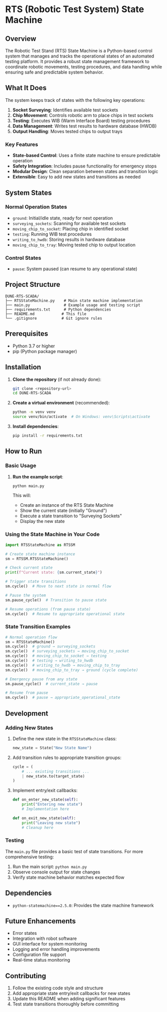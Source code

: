 # RTS (Robotic Test System) State Machine

## Overview

The Robotic Test Stand (RTS) State Machine is a Python-based control system that manages and tracks the operational states of an automated testing platform. It provides a robust state management framework to coordinate robotic movements, testing procedures, and data handling while ensuring safe and predictable system behavior.

## What It Does

The system keeps track of states with the following key operations:

1. **Socket Surveying**: Identifies available test sockets
2. **Chip Movement**: Controls robotic arm to place chips in test sockets
3. **Testing**: Executes WIB (Warm Interface Board) testing procedures
4. **Data Management**: Writes test results to hardware database (HWDB)
5. **Output Handling**: Moves tested chips to output trays

### Key Features

- **State-based Control**: Uses a finite state machine to ensure predictable operation
- **Safety Integration**: Includes pause functionality for emergency stops
- **Modular Design**: Clean separation between states and transition logic
- **Extensible**: Easy to add new states and transitions as needed

## System States

### Normal Operation States
- `ground`: Initial/idle state, ready for next operation
- `surveying_sockets`: Scanning for available test sockets
- `moving_chip_to_socket`: Placing chip in identified socket
- `testing`: Running WIB test procedures
- `writing_to_hwdb`: Storing results in hardware database
- `moving_chip_to_tray`: Moving tested chip to output location

### Control States
- `pause`: System paused (can resume to any operational state)

## Project Structure

```
DUNE-RTS-SCADA/
├── RTSStateMachine.py    # Main state machine implementation
├── main.py               # Example usage and testing script
├── requirements.txt      # Python dependencies
├── README.md            # This file
└── .gitignore           # Git ignore rules
```

## Prerequisites

- Python 3.7 or higher
- pip (Python package manager)

## Installation

1. **Clone the repository** (if not already done):
   ```bash
   git clone <repository-url>
   cd DUNE-RTS-SCADA
   ```

2. **Create a virtual environment** (recommended):
   ```bash
   python -m venv venv
   source venv/bin/activate  # On Windows: venv\Scripts\activate
   ```

3. **Install dependencies**:
   ```bash
   pip install -r requirements.txt
   ```

## How to Run

### Basic Usage

1. **Run the example script**:
   ```bash
   python main.py
   ```

   This will:
   - Create an instance of the RTS State Machine
   - Show the current state (initially "Ground")
   - Execute a state transition to "Surveying Sockets"
   - Display the new state

### Using the State Machine in Your Code

```python
import RTSStateMachine as RTSSM

# Create state machine instance
sm = RTSSM.RTSStateMachine()

# Check current state
print(f"Current state: {sm.current_state}")

# Trigger state transitions
sm.cycle()  # Move to next state in normal flow

# Pause the system
sm.pause_cycle()  # Transition to pause state

# Resume operations (from pause state)
sm.cycle()  # Resume to appropriate operational state
```

### State Transition Examples

```python
# Normal operation flow
sm = RTSStateMachine()
sm.cycle()  # ground → surveying_sockets
sm.cycle()  # surveying_sockets → moving_chip_to_socket
sm.cycle()  # moving_chip_to_socket → testing
sm.cycle()  # testing → writing_to_hwdb
sm.cycle()  # writing_to_hwdb → moving_chip_to_tray
sm.cycle()  # moving_chip_to_tray → ground (cycle complete)

# Emergency pause from any state
sm.pause_cycle()  # current_state → pause

# Resume from pause
sm.cycle()  # pause → appropriate_operational_state
```

## Development

### Adding New States

1. Define the new state in the `RTSStateMachine` class:
   ```python
   new_state = State("New State Name")
   ```

2. Add transition rules to appropriate transition groups:
   ```python
   cycle = (
       # ... existing transitions ...
       | new_state.to(target_state)
   )
   ```

3. Implement entry/exit callbacks:
   ```python
   def on_enter_new_state(self):
       print("Entering new state")
       # Implementation here
   
   def on_exit_new_state(self):
       print("Leaving new state")
       # Cleanup here
   ```

### Testing

The `main.py` file provides a basic test of state transitions. For more comprehensive testing:

1. Run the main script: `python main.py`
2. Observe console output for state changes
3. Verify state machine behavior matches expected flow

## Dependencies

- `python-statemachine==2.5.0`: Provides the state machine framework

## Future Enhancements

- Error states
- Integration with robot software
- GUI interface for system monitoring
- Logging and error handling improvements
- Configuration file support
- Real-time status monitoring

## Contributing

1. Follow the existing code style and structure
2. Add appropriate state entry/exit callbacks for new states
3. Update this README when adding significant features
4. Test state transitions thoroughly before committing